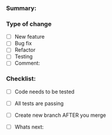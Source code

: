### Summary:


### Type of change

- [ ]  New feature 
- [ ]  Bug fix 
- [ ]  Refactor
- [ ]  Testing
- [ ]  Comment: 

### Checklist:

- [ ]  Code needs to be tested
- [ ]  All tests are passing
- [ ]  Create new branch AFTER you merge
- [ ]  Whats next: 

